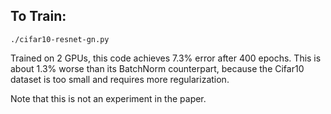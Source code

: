 
## To Train:

```
./cifar10-resnet-gn.py
```

Trained on 2 GPUs, this code achieves 7.3% error after 400 epochs.
This is about 1.3% worse than its BatchNorm counterpart, because the Cifar10 dataset is too small and
requires more regularization.

Note that this is not an experiment in the paper.
